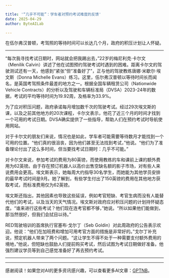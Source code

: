```yaml
---

title: '“几乎不可能”：学车者对预约考试难度的反馈'
date: 2025-04-29
author: ByteAILab

---
```


在伍尔弗汉普顿，考驾照的等待时间可以长达几个月，政府的积压计划让人怀疑。

---
“每次我寻找考试日期时，网站就会把我踢出去，”22岁的梅尼利克·卡尔文（Menilik Calvin）讲述了他在试图预约驾驶考试时遇到的困难。距离卡尔文的驾驶测试还有一天，他感到“紧张”但“准备好了”，正与他的驾驶教练唐娜·米歇尔·埃文斯（Donna Michelle Evans）练习。这里，伍尔弗汉普顿以等待时间长而闻名，是英国考驾照条件最差的地方之一。根据全国车辆租赁公司（Nationwide Vehicle Contracts）的分析以及驾驶和车辆标准局（DVSA）2023-24年的数据，考试的平均等待时间为19.92周，及格率为33.9%。

为了应对积压问题，政府承诺每月增加数千次的驾驶考试。经过29次埃文斯的课，以及之前其他地方的20次课程，卡尔文表示，他花了近三个月的时间才找到一个可用的考试日期。DVSA确实提供了一些指导，帮助人们在预约考试时导航使用网站。

对于卡尔文的朋友们来说，情况也是如此，学车者可能需要等待数月才能找到一个可用的位置。“他们真的很沮丧，因为他们甚至无法找到考试，”他说。“他们为了准备理论付出了这么多时间，但当要找考试日期时：几乎不可能。”

对卡尔文来说，参加考试的费用为80英镑，而使用教练的车和课前上课的额外费用为62英镑。由于存在预订机器人以高价出售空缺名额的影子市场，对有些人来说费用会更高。埃文斯表示，她每周大约指导30名学生，而她能为其他学员安排的最早考试时间是9月。她了解到，有些学生付出了150英镑的费用在其他地方获取考试，而标准费用仅为62英镑。

埃文斯还指出，其他因素也导致这些延误，例如考官短缺、考官生病而没有人能替代他们的考试，以及当天的天气情况。埃文斯对政府应对积压问题的计划持怀疑态度。“谁来进行这些考试？他们现在连考官都不够，”她说。“所以如果他们能做到，那当然很好，但我们会拭目以待。”

RED驾驶培训的首席执行官塞布·戈尔丁（Seb Goldin）对此周政府的公告表示欢迎。他说：“他们在加班费和增加可用考官方面的措施是非常好的。”戈尔丁补充说，预定机器人带来了两个问题。“这让学生不得不处于一种需要支付额外费用的境地，”他说，但短缺也鼓励人们提前购买考试，然后试图为考试日期做好准备。他强烈建议学员等到自己感觉准备好了再去预约考试。

---
---
感谢阅读！如果您对AI的更多资讯感兴趣，可以查看更多AI文章：[GPTNB](https://gptnb.com)。